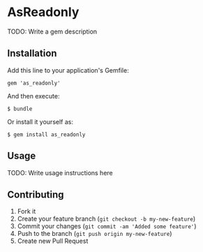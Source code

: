 # AsReadonly

TODO: Write a gem description

## Installation

Add this line to your application's Gemfile:

    gem 'as_readonly'

And then execute:

    $ bundle

Or install it yourself as:

    $ gem install as_readonly

## Usage

TODO: Write usage instructions here

## Contributing

1. Fork it
2. Create your feature branch (`git checkout -b my-new-feature`)
3. Commit your changes (`git commit -am 'Added some feature'`)
4. Push to the branch (`git push origin my-new-feature`)
5. Create new Pull Request
